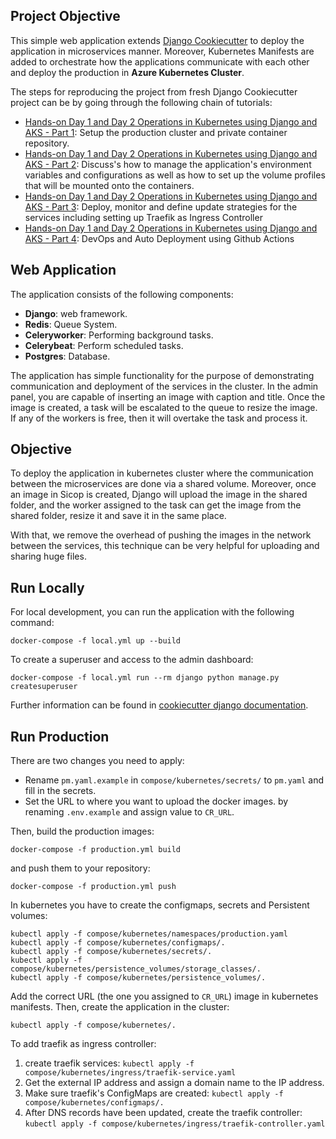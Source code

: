 ## Project Objective

This simple web application extends [Django Cookiecutter](https://github.com/pydanny/cookiecutter-django) to deploy the 
application in microservices manner. Moreover, Kubernetes Manifests are added to orchestrate how the applications 
communicate with each other and deploy the production in **Azure Kubernetes Cluster**.

The steps for reproducing the project from fresh Django Cookiecutter project can be by going through the following chain of tutorials:

- [Hands-on Day 1 and Day 2 Operations in Kubernetes using Django and AKS - Part 1](https://medium.com/compredict/hands-on-day-1-and-day-2-operations-in-kubernetes-using-django-and-aks-part-1-2c5aa7e683ef): Setup the production cluster and private container repository.
- [Hands-on Day 1 and Day 2 Operations in Kubernetes using Django and AKS - Part 2](https://medium.com/compredict/hands-on-day-1-and-day-2-operations-in-kubernetes-using-django-and-aks-part-2-970f1d82b65f): Discuss's how to manage the application's environment variables and configurations as well as how to set up the volume profiles that will be mounted onto the containers.
- [Hands-on Day 1 and Day 2 Operations in Kubernetes using Django and AKS - Part 3](https://medium.com/compredict/hands-on-day-1-and-day-2-operations-in-kubernetes-using-django-and-aks-part-3-1bf09984b6ee): Deploy, monitor and define update strategies for the services including setting up Traefik as Ingress Controller
- [Hands-on Day 1 and Day 2 Operations in Kubernetes using Django and AKS - Part 4](https://medium.com/compredict/hands-on-day-1-and-day-2-operations-in-kubernetes-using-django-and-aks-part-4-31988816cab1): DevOps and Auto Deployment using Github Actions

## Web Application

The application consists of the following components:

- **Django**: web framework.
- **Redis**: Queue System.  
- **Celeryworker**: Performing background tasks.
- **Celerybeat**: Perform scheduled tasks.
- **Postgres**: Database.

The application has simple functionality for the purpose of demonstrating communication and deployment of 
the services in the cluster. In the admin panel, you are capable of inserting an image with caption and title.
Once the image is created, a task will be escalated to the queue to resize the image. If any of the workers is free, 
then it will overtake the task and process it.

## Objective

To deploy the application in kubernetes cluster where the communication between the microservices are done via a shared 
volume. Moreover, once an image in Sicop is created, Django will upload the image in the shared folder, and the worker 
assigned to the task can get the image from the shared folder, resize it and save it in the same place.

With that, we remove the overhead of pushing the images in the network between the services, this technique can be very
helpful for uploading and sharing huge files.

## Run Locally

For local development, you can run the application with the following command:

~~~shell
docker-compose -f local.yml up --build
~~~

To create a superuser and access to the admin dashboard:

~~~shell
docker-compose -f local.yml run --rm django python manage.py createsuperuser
~~~

Further information can be found in 
[cookiecutter django documentation](https://cookiecutter-django.readthedocs.io/en/latest/).

## Run Production

There are two changes you need to apply:

- Rename `pm.yaml.example` in `compose/kubernetes/secrets/` to `pm.yaml` and fill in the secrets.
- Set the URL to where you want to upload the docker images. by renaming `.env.example` and assign value to `CR_URL`.
 
Then, build the production images:

~~~shell
docker-compose -f production.yml build
~~~

and push them to your repository:

~~~shell
docker-compose -f production.yml push
~~~

In kubernetes you have to create the configmaps, secrets and Persistent volumes:

~~~shell
kubectl apply -f compose/kubernetes/namespaces/production.yaml
kubectl apply -f compose/kubernetes/configmaps/.
kubectl apply -f compose/kubernetes/secrets/.
kubectl apply -f compose/kubernetes/persistence_volumes/storage_classes/.
kubectl apply -f compose/kubernetes/persistence_volumes/.
~~~

Add the correct URL (the one you assigned to `CR_URL`) image in kubernetes manifests. 
Then, create the application in the cluster:

~~~shell
kubectl apply -f compose/kubernetes/.
~~~

To add traefik as ingress controller:

1. create traefik services: `kubectl apply -f compose/kubernetes/ingress/traefik-service.yaml`
2. Get the external IP address and assign a domain name to the IP address.
3. Make sure traefik's ConfigMaps are created: `kubectl apply -f compose/kubernetes/configmaps/.`   
3. After DNS records have been updated, create the traefik controller: `kubectl apply -f compose/kubernetes/ingress/traefik-controller.yaml`
